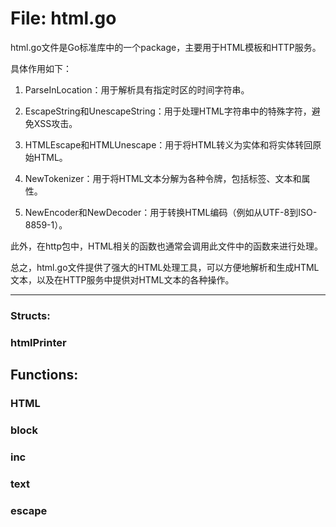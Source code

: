 # File: html.go

html.go文件是Go标准库中的一个package，主要用于HTML模板和HTTP服务。

具体作用如下：

1. ParseInLocation：用于解析具有指定时区的时间字符串。

2. EscapeString和UnescapeString：用于处理HTML字符串中的特殊字符，避免XSS攻击。

3. HTMLEscape和HTMLUnescape：用于将HTML转义为实体和将实体转回原始HTML。

4. NewTokenizer：用于将HTML文本分解为各种令牌，包括标签、文本和属性。

5. NewEncoder和NewDecoder：用于转换HTML编码（例如从UTF-8到ISO-8859-1）。

此外，在http包中，HTML相关的函数也通常会调用此文件中的函数来进行处理。

总之，html.go文件提供了强大的HTML处理工具，可以方便地解析和生成HTML文本，以及在HTTP服务中提供对HTML文本的各种操作。




---

### Structs:

### htmlPrinter





## Functions:

### HTML





### block





### inc





### text





### escape





